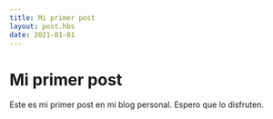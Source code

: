 ```yaml
---
title: Mi primer post
layout: post.hbs
date: 2021-01-01
---
```


# Mi primer post

Este es mi primer post en mi blog personal. Espero que lo disfruten.